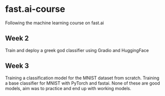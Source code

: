 # fast.ai-course
Following the machine learning course on fast.ai

## Week 2
Train and deploy a greek god classifier using Gradio and HuggingFace

## Week 3
Training a classification model for the MNIST dataset from scratch. Training a base classifier for MNIST with PyTorch and fastai. None of these are good models, aim was to practice and end up with working models. 

